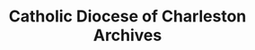 ---
layout: repo
title: "Catholic Diocese of Charleston Archives"
id: 1917
permalink: repos/1917/
---